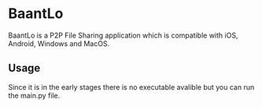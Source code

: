 # BaantLo
BaantLo is a P2P File Sharing application which is compatible with iOS, Android, Windows and MacOS.
## Usage
Since it is in the early stages there is no executable avalible but you can run the main.py file.
